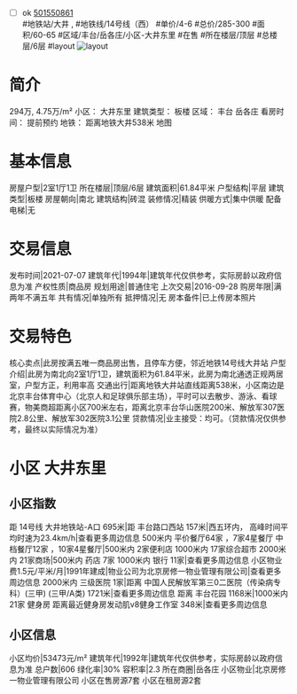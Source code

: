 - [ ] ok [501550861](https://bj.5i5j.com/ershoufang/501550861.html)  
 #地铁站/大井 ,  #地铁线/14号线（西）
#单价/4-6 #总价/285-300 #面积/60-65   #区域/丰台/岳各庄/小区-大井东里 #在售 #所在楼层/顶层 #总楼层/6层 #layout 
![layout](http://image2a.5i5j.com/bdir/layout/133066.jpg_P5.jpg) 
# 简介 
 294万,  4.75万/m² 
小区： 大井东里
建筑类型： 板楼
区域： 丰台 岳各庄
看房时间： 提前预约
地铁： 距离地铁大井538米 地图
# 基本信息 
 房屋户型|2室1厅1卫
所在楼层|顶层/6层
建筑面积|61.84平米
户型结构|平层
建筑类型|板楼
房屋朝向|南北
建筑结构|砖混
装修情况|精装
供暖方式|集中供暖
配备电梯|无
# 交易信息 
 发布时间|2021-07-07
建筑年代|1994年|建筑年代仅供参考，实际房龄以政府信息为准
产权性质|商品房
规划用途|普通住宅
上次交易|2016-09-28
购房年限|满两年不满五年
共有情况|单独所有
抵押情况|无
房本备件|已上传房本照片
# 交易特色 
 核心卖点|此房按满五唯一商品房出售，且停车方便，邻近地铁14号线大井站
户型介绍|此房为南北向2室1厅1卫，建筑面积为61.84平米，此房为南北通透正规两居室，户型方正，利用率高
交通出行|距离地铁大井站直线距离538米，小区南边是北京丰台体育中心（北京人和足球俱乐部主场），平时可以去散步、游泳、看球赛，物美商超距离小区700米左右，距离北京丰台华山医院200米、解放军307医院2.8公里、解放军302医院3.1公里
贷款情况|业主接受：均可。（贷款情况仅供参考，最终以实际情况为准）
# 小区 大井东里
## 小区指数 
 距 14号线 大井地铁站-A口 695米|距 丰台路口西站 157米|西五环内， 高峰时间平均时速为23.4km/h|查看更多周边信息
500米内 平价餐厅64家 ，7家4星餐厅
中档餐厅12家 ，10家4星餐厅|500米内 2家便利店
1000米内 17家综合超市
2000米内 21家商场|500米内 药店 7家
1000米内 银行 11家|查看更多周边信息
小区物业费1.5元/平米/月|1991年建成|物业公司为北京房修一物业管理有限公司|查看更多周边信息
2000米内 三级医院 1家|距离 中国人民解放军第三0二医院（传染病专科）(三甲) (三甲/A类) 1721米|查看更多周边信息
距离 丰台花园 1168米|1000米内 21家 健身房
距离最近健身房发动肌v8健身工作室 348米|查看更多周边信息
## 小区信息 
 小区均价|53473元/m²
建筑年代|1992年|建筑年代仅供参考，实际房龄以政府信息为准
总户数|606
绿化率|30%
容积率|2.3
所在商圈|岳各庄
小区物业|北京房修一物业管理有限公司
小区在售房源7套
小区在租房源2套
